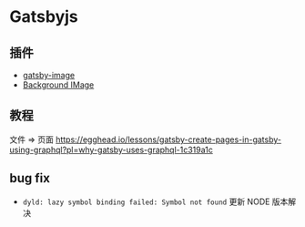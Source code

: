 # Gatsbyjs

## 插件

-   [gatsby-image](https://www.gatsbyjs.org/docs/using-gatsby-image/)
-   [Background IMage](https://www.gatsbyjs.org/packages/gatsby-background-image/)

## 教程

文件 => 页面
https://egghead.io/lessons/gatsby-create-pages-in-gatsby-using-graphql?pl=why-gatsby-uses-graphql-1c319a1c

## bug fix

-   `dyld: lazy symbol binding failed: Symbol not found`
    更新 NODE 版本解决
